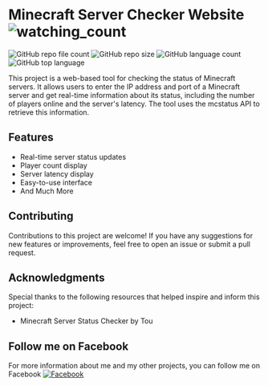 # Minecraft Server Checker Website <img src="https://komarev.com/ghpvc/?username=TheRealTou&color=brightgreen" alt="watching_count" />
<img alt="GitHub repo file count" src="https://img.shields.io/github/directory-file-count/TheRealTou/Minecraft-Server-Checker"> <img alt="GitHub repo size" src="https://img.shields.io/github/repo-size/TheRealTou/Minecraft-Server-Checker">
<img alt="GitHub language count" src="https://img.shields.io/github/languages/count/TheRealTou/Minecraft-Server-Checker">
<img alt="GitHub top language" src="https://img.shields.io/github/languages/top/TheRealTou/Minecraft-Server-Checker?color=orange&style=plastic">


This project is a web-based tool for checking the status of Minecraft servers. It allows users to enter the IP address and port of a Minecraft server and get real-time information about its status, including the number of players online and the server's latency. The tool uses the mcstatus API to retrieve this information.

## Features
- Real-time server status updates
- Player count display
- Server latency display
- Easy-to-use interface
- And Much More

## Contributing
Contributions to this project are welcome! If you have any suggestions for new features or improvements, feel free to open an issue or submit a pull request.

## Acknowledgments
Special thanks to the following resources that helped inspire and inform this project:

- Minecraft Server Status Checker by Tou

## Follow me on Facebook
For more information about me and my other projects, you can follow me on Facebook
[![Facebook](https://img.shields.io/badge/Follow-Facebook-blue)](https://www.facebook.com/) 
